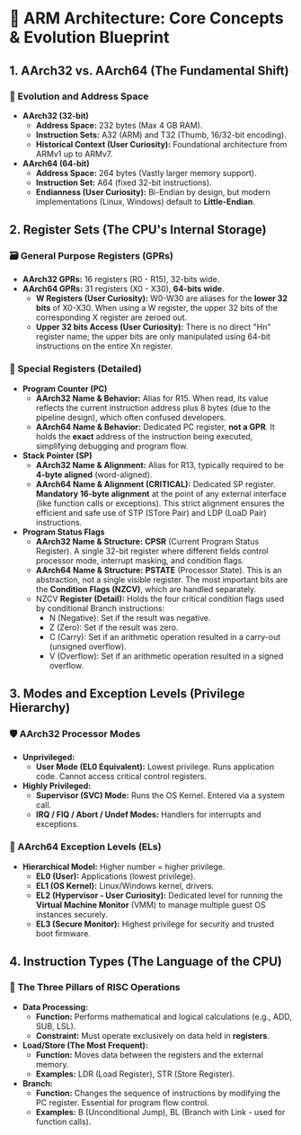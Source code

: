 # **🧠 ARM Architecture: Core Concepts & Evolution Blueprint**

## **1\. AArch32 vs. AArch64 (The Fundamental Shift)**

### **🚀 Evolution and Address Space**

* **AArch32 (32-bit)**  
  * **Address Space:** 232 bytes (Max 4 GB RAM).  
  * **Instruction Sets:** A32 (ARM) and T32 (Thumb, 16/32-bit encoding).  
  * **Historical Context (User Curiosity):** Foundational architecture from ARMv1 up to ARMv7.  
* **AArch64 (64-bit)**  
  * **Address Space:** 264 bytes (Vastly larger memory support).  
  * **Instruction Set:** A64 (fixed 32-bit instructions).  
  * **Endianness (User Curiosity):** Bi-Endian by design, but modern implementations (Linux, Windows) default to **Little-Endian**.

## **2\. Register Sets (The CPU's Internal Storage)**

### **🗃️ General Purpose Registers (GPRs)**

* **AArch32 GPRs:** 16 registers (R0 \- R15), 32-bits wide.  
* **AArch64 GPRs:** 31 registers (X0 \- X30), **64-bits wide**.  
  * **W Registers (User Curiosity):** W0-W30 are aliases for the **lower 32 bits** of X0-X30. When using a W register, the upper 32 bits of the corresponding X register are zeroed out.  
  * **Upper 32 bits Access (User Curiosity):** There is no direct "Hn" register name; the upper bits are only manipulated using 64-bit instructions on the entire Xn register.

### **🌟 Special Registers (Detailed)**

* **Program Counter (**PC**)**  
  * **AArch32 Name & Behavior:** Alias for R15. When read, its value reflects the current instruction address plus 8 bytes (due to the pipeline design), which often confused developers.  
  * **AArch64 Name & Behavior:** Dedicated PC register, **not a GPR**. It holds the **exact** address of the instruction being executed, simplifying debugging and program flow.  
* **Stack Pointer (**SP**)**  
  * **AArch32 Name & Alignment:** Alias for R13, typically required to be **4-byte aligned** (word-aligned).  
  * **AArch64 Name & Alignment (CRITICAL):** Dedicated SP register. **Mandatory 16-byte alignment** at the point of any external interface (like function calls or exceptions). This strict alignment ensures the efficient and safe use of STP (STore Pair) and LDP (LoaD Pair) instructions.  
* **Program Status Flags**  
  * **AArch32 Name & Structure:** **CPSR** (Current Program Status Register). A single 32-bit register where different fields control processor mode, interrupt masking, and condition flags.  
  * **AArch64 Name & Structure:** **PSTATE** (Processor State). This is an abstraction, not a single visible register. The most important bits are the **Condition Flags (**NZCV**)**, which are handled separately.  
  * NZCV **Register (Detail):** Holds the four critical condition flags used by conditional Branch instructions:  
    * N (Negative): Set if the result was negative.  
    * Z (Zero): Set if the result was zero.  
    * C (Carry): Set if an arithmetic operation resulted in a carry-out (unsigned overflow).  
    * V (Overflow): Set if an arithmetic operation resulted in a signed overflow.

## **3\. Modes and Exception Levels (Privilege Hierarchy)**

### **🛡️ AArch32 Processor Modes**

* **Unprivileged:**  
  * **User Mode (EL0 Equivalent):** Lowest privilege. Runs application code. Cannot access critical control registers.  
* **Highly Privileged:**  
  * **Supervisor (SVC) Mode:** Runs the OS Kernel. Entered via a system call.  
  * **IRQ / FIQ / Abort / Undef Modes:** Handlers for interrupts and exceptions.

### **👑 AArch64 Exception Levels (ELs)**

* **Hierarchical Model:** Higher number \= higher privilege.  
  * **EL0 (User):** Applications (lowest privilege).  
  * **EL1 (OS Kernel):** Linux/Windows kernel, drivers.  
  * **EL2 (Hypervisor \- User Curiosity):** Dedicated level for running the **Virtual Machine Monitor** (VMM) to manage multiple guest OS instances securely.  
  * **EL3 (Secure Monitor):** Highest privilege for security and trusted boot firmware.

## **4\. Instruction Types (The Language of the CPU)**

### **🔑 The Three Pillars of RISC Operations**

* **Data Processing:**  
  * **Function:** Performs mathematical and logical calculations (e.g., ADD, SUB, LSL).  
  * **Constraint:** Must operate exclusively on data held in **registers**.  
* **Load/Store (The Most Frequent):**  
  * **Function:** Moves data between the registers and the external memory.  
  * **Examples:** LDR (Load Register), STR (Store Register).  
* **Branch:**  
  * **Function:** Changes the sequence of instructions by modifying the PC register. Essential for program flow control.  
  * **Examples:** B (Unconditional Jump), BL (Branch with Link \- used for function calls).